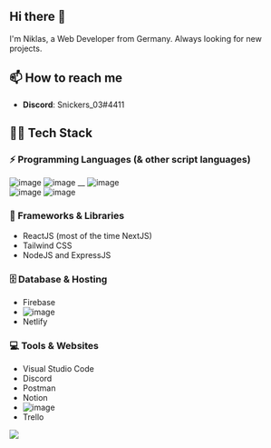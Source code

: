 ## Hi there 👋
I'm Niklas, a Web Developer from Germany.
Always looking for new projects.

## 📫 How to reach me
- **Discord**: Snickers_03#4411

## 👨‍💻 Tech Stack
### ⚡ Programming Languages (& other script languages)
 ![image](https://img.shields.io/badge/TypeScript-007ACC?style=for-the-badge&logo=typescript&logoColor=white) ![image](https://img.shields.io/badge/JavaScript-323330?style=for-the-badge&logo=javascript&logoColor=F7DF1E) __
 ![image](https://img.shields.io/badge/Python-FFD43B?style=for-the-badge&logo=python&logoColor=blue) <br />
 ![image](https://img.shields.io/badge/HTML5-E34F26?style=for-the-badge&logo=html5&logoColor=white) ![image](https://img.shields.io/badge/CSS3-1572B6?style=for-the-badge&logo=css3&logoColor=white)

### 🧰 Frameworks & Libraries
- ReactJS (most of the time NextJS)
- Tailwind CSS
- NodeJS and ExpressJS

### 🗄️ Database & Hosting
- Firebase
- ![image](https://img.shields.io/badge/MongoDB-4EA94B?style=for-the-badge&logo=mongodb&logoColor=white)
- Netlify

### 💻 Tools & Websites
- Visual Studio Code
- Discord
- Postman
- Notion
- ![image](https://img.shields.io/badge/Figma-F24E1E?style=for-the-badge&logo=figma&logoColor=white)
- Trello

![](https://komarev.com/ghpvc/?username=Snickers03)

<!--
**Snickers03/Snickers03** is a ✨ _special_ ✨ repository because its `README.md` (this file) appears on your GitHub profile.

Here are some ideas to get you started:

- 🔭 I’m currently working on ...
- 🌱 I’m currently learning ...
- 👯 I’m looking to collaborate on ...
- 🤔 I’m looking for help with ...
- 💬 Ask me about ...
- 📫 How to reach me: ...
- 😄 Pronouns: ...
- ⚡ Fun fact: ...
-->
